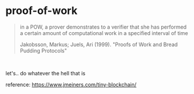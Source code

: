 # proof-of-work
>in a POW, a prover demonstrates to a verifier that she has performed a certain amount of computational work in a specified interval of time
>
>Jakobsson, Markus; Juels, Ari (1999). "Proofs of Work and Bread Pudding Protocols"

<br>

let's.. do whatever the hell that is 

reference: https://www.jmeiners.com/tiny-blockchain/
